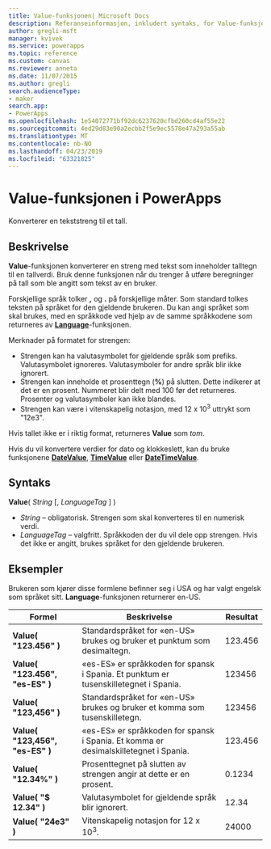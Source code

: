 ```yaml
---
title: Value-funksjonen| Microsoft Docs
description: Referanseinformasjon, inkludert syntaks, for Value-funksjonen i PowerApps
author: gregli-msft
manager: kvivek
ms.service: powerapps
ms.topic: reference
ms.custom: canvas
ms.reviewer: anneta
ms.date: 11/07/2015
ms.author: gregli
search.audienceType:
- maker
search.app:
- PowerApps
ms.openlocfilehash: 1e54072771bf92dc6237620cfbd260cd4af55e22
ms.sourcegitcommit: 4ed29d83e90a2ecbb2f5e9ec5578e47a293a55ab
ms.translationtype: MT
ms.contentlocale: nb-NO
ms.lasthandoff: 04/23/2019
ms.locfileid: "63321825"
---
```

# <a name="value-function-in-powerapps"></a>Value-funksjonen i PowerApps
Konverterer en tekststreng til et tall.

## <a name="description"></a>Beskrivelse
**Value**-funksjonen konverterer en streng med tekst som inneholder talltegn til en tallverdi. Bruk denne funksjonen når du trenger å utføre beregninger på tall som ble angitt som tekst av en bruker.

Forskjellige språk tolker **,** og **.** på forskjellige måter.  Som standard tolkes teksten på språket for den gjeldende brukeren.  Du kan angi språket som skal brukes, med en språkkode ved hjelp av de samme språkkodene som returneres av **[Language](function-language.md)**-funksjonen.

Merknader på formatet for strengen:

* Strengen kan ha valutasymbolet for gjeldende språk som prefiks.  Valutasymbolet ignoreres.  Valutasymboler for andre språk blir ikke ignorert.
* Strengen kan inneholde et prosenttegn (**%**) på slutten. Dette indikerer at det er en prosent.  Nummeret blir delt med 100 før det returneres.  Prosenter og valutasymboler kan ikke blandes.
* Strengen kan være i vitenskapelig notasjon, med 12 x 10<sup>3</sup> uttrykt som "12e3".

Hvis tallet ikke er i riktig format, returneres **Value** som *tom*.

Hvis du vil konvertere verdier for dato og klokkeslett, kan du bruke funksjonene [**DateValue**](function-datevalue-timevalue.md), [**TimeValue**](function-datevalue-timevalue.md) eller [**DateTimeValue**](function-datevalue-timevalue.md).

## <a name="syntax"></a>Syntaks
**Value**( *String* [, *LanguageTag* ] )

* *String* – obligatorisk. Strengen som skal konverteres til en numerisk verdi.
* *LanguageTag* – valgfritt.  Språkkoden der du vil dele opp strengen.  Hvis det ikke er angitt, brukes språket for den gjeldende brukeren.

## <a name="examples"></a>Eksempler
Brukeren som kjører disse formlene befinner seg i USA og har valgt engelsk som språket sitt.  **Language**-funksjonen returnerer en-US.

| Formel | Beskrivelse | Resultat |
| --- | --- | --- |
| **Value( "123.456" )** |Standardspråket for «en-US» brukes og bruker et punktum som desimaltegn. |123.456 |
| **Value( "123.456", "es-ES" )** |«es-ES» er språkkoden for spansk i Spania.  Et punktum er tusenskilletegnet i Spania. |123456 |
| **Value( "123,456" )** |Standardspråket for «en-US» brukes og bruker et komma som tusenskilletegn. |123456 |
| **Value( "123,456", "es-ES" )** |«es-ES» er språkkoden for spansk i Spania.  Et komma er desimalskilletegnet i Spania. |123.456 |
| **Value( "12.34%" )** |Prosenttegnet på slutten av strengen angir at dette er en prosent. |0.1234 |
| **Value( "$ 12.34" )** |Valutasymbolet for gjeldende språk blir ignorert. |12.34 |
| **Value( "24e3" )** |Vitenskapelig notasjon for 12 x 10<sup>3</sup>. |24000 |

